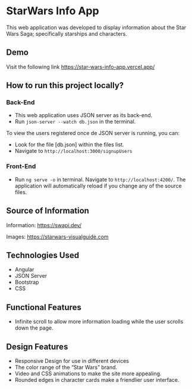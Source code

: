 # StarWars Info App

This web application was developed to display information about the Star Wars Saga; specifically starships and characters.

## Demo

Visit the following link
https://star-wars-info-app.vercel.app/

## How to run this project locally?

### Back-End 

- This web application uses JSON server as its back-end.
- Run `json-server --watch db.json`  in the terminal. 

To view the users registered once de JSON server is running, you can:
- Look for the file [db.json] within the files list.
- Navigate to `http://localhost:3000/signupUsers`

### Front-End 

- Run `ng serve -o`  in terminal. Navigate to `http://localhost:4200/`. The application will automatically reload if you change any of the source files.

## Source of Information

Information: https://swapi.dev/

Images: https://starwars-visualguide.com

## Technologies Used

- Angular
- JSON Server
- Bootstrap
- CSS

## Functional Features

- Infinite scroll to allow more information loading while the user scrolls down the page.

## Design Features

- Responsive Design for use in different devices 
- The color range of the “Star Wars” brand.
- Video and CSS animations to make the site more appealing.
- Rounded edges in character cards make a friendlier user interface.
